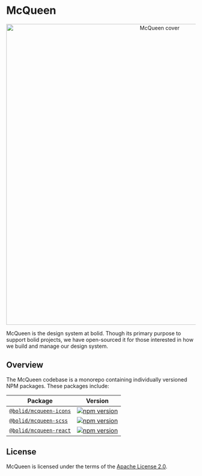 # McQueen

<p align="center">
  <img width="800" src="https://i.ibb.co/CnzLSQB/mcqueen.jpg" alt="McQueen cover" />
</p>

McQueen is the design system at bolid. Though its primary purpose to support bolid projects, we have open-sourced it for those interested in how we build and manage our design system.

## Overview

The McQueen codebase is a monorepo containing individually versioned NPM packages. These packages include:

| Package | Version |
| --- | --- |
| [`@bolid/mcqueen-icons`](/packages/mcqueen-icons) | [![npm version](https://badgen.net/npm/v/@bolid/mcqueen-icons)](https://npmjs.com/package/@bolid/mcqueen-icons) |
| [`@bolid/mcqueen-scss`](/packages/mcqueen-scss) | [![npm version](https://badgen.net/npm/v/@bolid/mcqueen-scss)](https://npmjs.com/package/@bolid/mcqueen-scss) |
| [`@bolid/mcqueen-react`](/packages/mcqueen-react) | [![npm version](https://badgen.net/npm/v/@bolid/mcqueen-react)](https://npmjs.com/package/@bolid/mcqueen-react) |


## License

McQueen is licensed under the terms of the [Apache License 2.0](LICENSE).
